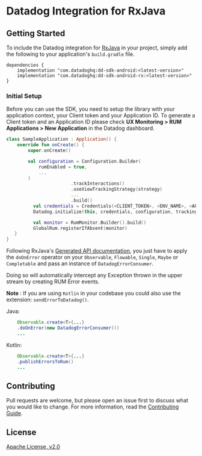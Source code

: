# Datadog Integration for RxJava

## Getting Started 

To include the Datadog integration for [RxJava][1] in your project, simply add the
following to your application's `build.gradle` file.

```
dependencies {
    implementation "com.datadoghq:dd-sdk-android:<latest-version>"
    implementation "com.datadoghq:dd-sdk-android-rx:<latest-version>"
}
```

### Initial Setup

Before you can use the SDK, you need to setup the library with your application
context, your Client token and your Application ID. 
To generate a Client token and an Application ID please check **UX Monitoring > RUM Applications > New Application**
in the Datadog dashboard.

```kotlin
class SampleApplication : Application() {
    override fun onCreate() {
        super.onCreate()

        val configuration = Configuration.Builder(
            rumEnabled = true,
            ...
        )
                        .trackInteractions()
                        .useViewTrackingStrategy(strategy)
                        ...
                        .build()
          val credentials = Credentials(<CLIENT_TOKEN>, <ENV_NAME>, <APP_VARIANT_NAME>, <APPLICATION_ID>)
          Datadog.initialize(this, credentials, configuration, trackingConsent)

          val monitor = RumMonitor.Builder().build()
          GlobalRum.registerIfAbsent(monitor)
   }
}
```

Following RxJava's [Generated API documentation][2], you just have to apply the `doOnError` operator on your `Observable`,
`Flowable`, `Single`, `Maybe` or `Completable` and pass an instance of `DatadogErrorConsumer`.

Doing so will automatically intercept any Exception thrown in the upper stream by creating RUM Error events.

**Note** : If you are using `Kotlin` in your codebase you could also use the extension: `sendErrorToDatadog()`.

Java: 

```java
    Observable.create<T>{...}
    .doOnError(new DatadogErrorConsumer())
    ...
```

Kotlin: 

```java
    Observable.create<T>{...}
    .publishErrorsToRum()
    ...
```

## Contributing

Pull requests are welcome, but please open an issue first to discuss what you
would like to change. For more information, read the 
[Contributing Guide](../CONTRIBUTING.md).

## License

[Apache License, v2.0](../LICENSE)

[1]: https://github.com/ReactiveX/RxJava
[2]: https://github.com/ReactiveX/RxJava/wiki